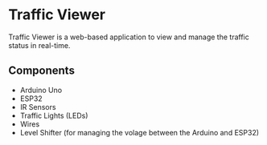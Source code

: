# Traffic Viewer

Traffic Viewer is a web-based application to view and manage the traffic status in real-time.

## Components

- Arduino Uno
- ESP32
- IR Sensors
- Traffic Lights (LEDs)
- Wires
- Level Shifter (for managing the volage between the Arduino and ESP32)
